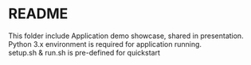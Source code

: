 # README #

This folder include Application demo showcase, shared in presentation.  
Python 3.x environment is required for application running.  
setup.sh & run.sh is pre-defined for quickstart